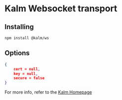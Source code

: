 # Kalm Websocket transport

## Installing

`npm install @kalm/ws`

## Options

```json
{
    cert = null,
    key = null,
    secure = false
}
```

For more info, refer to the [Kalm Homepage](https://github.com/kalm/kalm.js) 